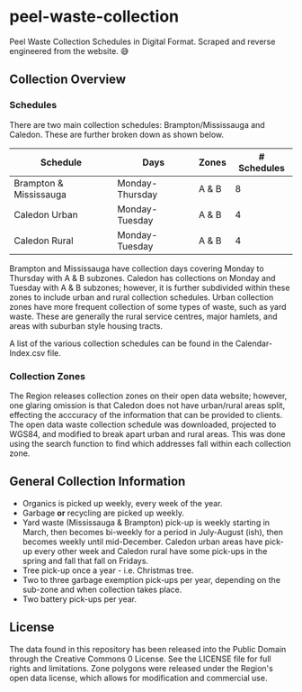 # peel-waste-collection
Peel Waste Collection Schedules in Digital Format.  Scraped and reverse engineered from the website. 😅️

## Collection Overview

### Schedules
There are two main collection schedules: Brampton/Mississauga and Caledon.  These are further broken down as shown below.

Schedule | Days | Zones | # Schedules
-------- | ---- | ----- | -----------
Brampton & Mississauga | Monday-Thursday | A & B | 8
Caledon Urban | Monday-Tuesday | A & B | 4
Caledon Rural | Monday-Tuesday | A & B | 4

Brampton and Mississauga have collection days covering Monday to Thursday with A & B subzones.  Caledon has collections on Monday and Tuesday with A & B subzones; however, it is further subdivided within these zones to include urban and rural collection schedules.  Urban collection zones have more frequent collection of some types of waste, such as yard waste.  These are generally the rural service centres, major hamlets, and areas with suburban style housing tracts.

A list of the various collection schedules can be found in the Calendar-Index.csv file.

### Collection Zones
The Region releases collection zones on their open data website; however, one glaring omission is that Caledon does not have urban/rural areas split, effecting the acccuracy of the information that can be provided to clients.  The open data waste collection schedule was downloaded, projected to WGS84, and modified to break apart urban and rural areas.  This was done using the search function to find which addresses fall within each collection zone.

## General Collection Information
* Organics is picked up weekly, every week of the year.
* Garbage **or** recycling are picked up weekly.
* Yard waste (Mississauga & Brampton) pick-up is weekly starting in March, then becomes bi-weekly for a period in July-August (ish), then becomes weekly until mid-December.  Caledon urban areas have pick-up every other week and Caledon rural have some pick-ups in the spring and fall that fall on Fridays.
* Tree pick-up once a year - i.e. Christmas tree.
* Two to three garbage exemption pick-ups per year, depending on the sub-zone and when collection takes place.
* Two battery pick-ups per year.

## License
The data found in this repository has been released into the Public Domain through the Creative Commons 0 License.  See the LICENSE file for full rights and limitations.  Zone polygons were released under the Region's open data license, which allows for modification and commercial use.

